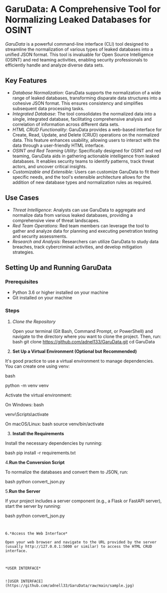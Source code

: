 # GaruData: A Comprehensive Tool for Normalizing Leaked Databases for OSINT

*GaruData* is a powerful command-line interface (CLI) tool designed to streamline the normalization of various types of leaked databases into a unified JSON format. This tool is invaluable for Open Source Intelligence (OSINT) and red teaming activities, enabling security professionals to efficiently handle and analyze diverse data sets.

## Key Features

- *Database Normalization*: GaruData supports the normalization of a wide range of leaked databases, transforming disparate data structures into a cohesive JSON format. This ensures consistency and simplifies subsequent data processing tasks.
- *Integrated Database*: The tool consolidates the normalized data into a single, integrated database, facilitating comprehensive analysis and correlation of information across different data sets.
- *HTML CRUD Functionality*: GaruData provides a web-based interface for Create, Read, Update, and Delete (CRUD) operations on the normalized data. This feature enhances usability, allowing users to interact with the data through a user-friendly HTML interface.
- *OSINT and Red Teaming Utility*: Specifically designed for OSINT and red teaming, GaruData aids in gathering actionable intelligence from leaked databases. It enables security teams to identify patterns, track threat actors, and uncover critical insights.
- *Customizable and Extensible*: Users can customize GaruData to fit their specific needs, and the tool's extensible architecture allows for the addition of new database types and normalization rules as required.

## Use Cases

- *Threat Intelligence*: Analysts can use GaruData to aggregate and normalize data from various leaked databases, providing a comprehensive view of threat landscapes.
- *Red Team Operations*: Red team members can leverage the tool to gather and analyze data for planning and executing penetration testing and security assessments.
- *Research and Analysis*: Researchers can utilize GaruData to study data breaches, track cybercriminal activities, and develop mitigation strategies.

## Setting Up and Running GaruData

### Prerequisites

- Python 3.6 or higher installed on your machine
- Git installed on your machine

### Steps

1. *Clone the Repository*

   Open your terminal (Git Bash, Command Prompt, or PowerShell) and navigate to the directory where you want to clone the project. Then, run:
   bash
   git clone https://github.com/adnel133/GaruData.git
   cd GaruData

2. **Set Up a Virtual Environment (Optional but Recommended)**

It's good practice to use a virtual environment to manage dependencies. You can create one using venv:

bash

python -m venv venv

Activate the virtual environment:

On Windows:
bash

venv\Scripts\activate

On macOS/Linux:
bash
source venv/bin/activate

3. **Install the Requirements**

Install the necessary dependencies by running:

bash
pip install -r requirements.txt


4.**Run the Conversion Script**

To normalize the databases and convert them to JSON, run:

bash
python convert_json.py

5.**Run the Server**

If your project includes a server component (e.g., a Flask or FastAPI server), start the server by running:

bash
 python convert_json.py
```


6.*Access the Web Interface*

Open your web browser and navigate to the URL provided by the server (usually http://127.0.0.1:5000 or similar) to access the HTML CRUD interface.



*USER INTERFACE*


![USER INTERFACE](https://github.com/adnell33/GaruData/raw/main/sample.jpg)
